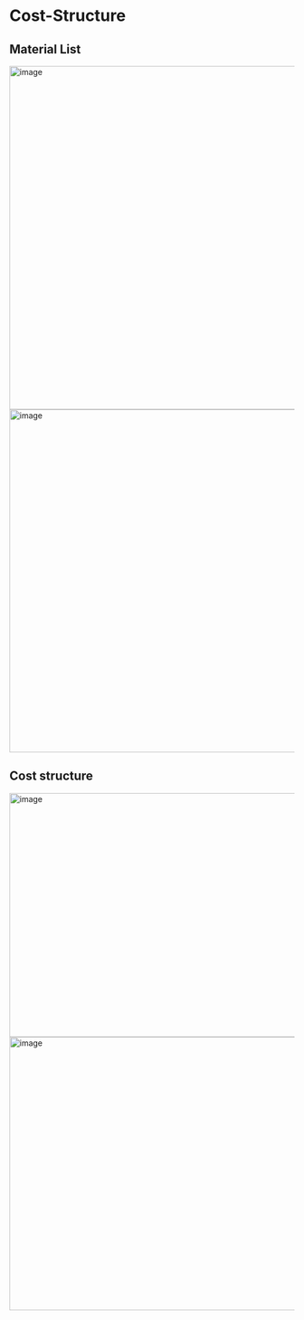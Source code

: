 # Cost-Structure

## Material List 

<img width="1556" height="607" alt="image" src="https://github.com/user-attachments/assets/100ddade-0163-4837-b14c-cd6f01da42ce" />
<img width="1560" height="606" alt="image" src="https://github.com/user-attachments/assets/789855ef-619b-45a2-ac7b-b36a05875870" />

## Cost structure 
<img width="1798" height="431" alt="image" src="https://github.com/user-attachments/assets/3d1ed4e8-5bee-4ed8-8735-48aa916e5907" />
<img width="1655" height="483" alt="image" src="https://github.com/user-attachments/assets/5663649c-dae7-4de8-ba2c-94a3978924ac" />

